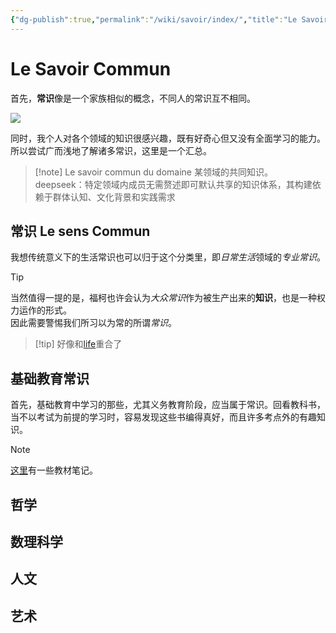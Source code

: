 ```yaml
---
{"dg-publish":true,"permalink":"/wiki/savoir/index/","title":"Le Savoir Commun","created":"2025-06-28T17:48:49.085+08:00"}
---
```



# Le Savoir Commun

首先，**常识**像是一个家族相似的概念，不同人的常识互不相同。

![](https://hiraeth-picbed.oss-cn-beijing.aliyuncs.com/not-common-sense.webp)

同时，我个人对各个领域的知识很感兴趣，既有好奇心但又没有全面学习的能力。  
所以尝试广而浅地了解诸多常识，这里是一个汇总。

> [!note] Le savoir commun du domaine
> 某领域的共同知识。  
> deepseek：特定领域内成员无需赘述即可默认共享的知识体系，其构建依赖于群体认知、文化背景和实践需求

## 常识 Le sens Commun

我想传统意义下的生活常识也可以归于这个分类里，即*日常生活*领域的*专业常识*。

> [!tip]
> 当然值得一提的是，福柯也许会认为*大众常识*作为被生产出来的**知识**，也是一种权力运作的形式。  
> 因此需要警惕我们所习以为常的所谓*常识*。

> [!tip] 好像和[life](/wiki/life/index)重合了

## 基础教育常识

首先，基础教育中学习的那些，尤其义务教育阶段，应当属于常识。回看教科书，当不以考试为前提的学习时，容易发现这些书编得真好，而且许多考点外的有趣知识。

> [!note]
> [这里](/wiki/savoir/textbook/index)有一些教材笔记。

## 哲学

## 数理科学

## 人文

## 艺术
